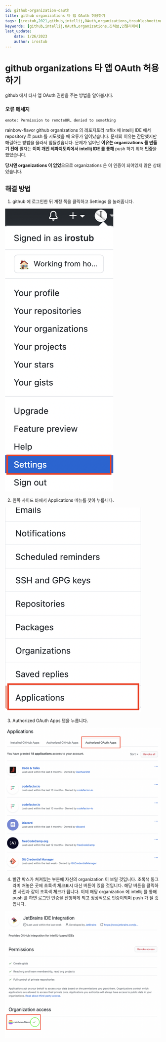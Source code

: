 ```yaml
---
id: github-organization-oauth
title: github organizations 타 앱 OAuth 허용하기
tags: [irostub,2021,github,intellij,OAuth,organizations,troubleshooting]
keywords: [github,intellij,OAuth,organizations,깃허브,인텔리제이]
last_update:
    date: 1/26/2023
    author: irostub
---
```

# github organizations 타 앱 OAuth 허용하기
github 에서 타사 앱 OAuth 권한을 주는 방법을 알아봅시다.

### 오류 메세지

```code
emote: Permission to remoteURL denied to something
```

rainbow-flavor github organizations 의 레포지토리 raflix 에 intellij IDE 에서 repository 로 push 를 시도했을 때 오류가 일어났습니다. 
문제의 이유는 간단했지만 해결하는 방법을 몰라서 힘들었습니다.
문제가 일어난 **이유는 organizations 를 만들기 전에** 필자는 **이미 개인 레파지토리에서 intellij IDE 를 통해** 
push 하기 위해 **인증**을 했었습니다. 

**당시엔 organizations 이 없었**으므로 organizations 은 이 인증이 되어있지 않은 상태였습니다.

## 해결 방법

1. github 에 로그인한 뒤 계정 쪽을 클릭하고 Settings 을 눌러줍니다.

![1](1.png)


2. 왼쪽 사이드 바에서 Applications 메뉴를 찾아 누릅니다.

![2](2.png)


3. Authorized OAuth Apps 탭을 누릅니다.

![3](3.png)


4. 빨간 박스가 쳐져있는 부분에 자신의 organization 이 보일 것입니다. 
초록색 동그라미 쳐놓은 곳에 초록색 체크표시 대신 버튼이 있을 것입니다. 해당 버튼을 클릭하면 사진과 같이 초록색 체크가 됩니다. 
이제 해당 organization 에 intellij 를 통해 push 를 하면 로그인 인증을 진행하게 되고 정상적으로 인증이되며 push 가 될 것입니다.

![4](4.png)

